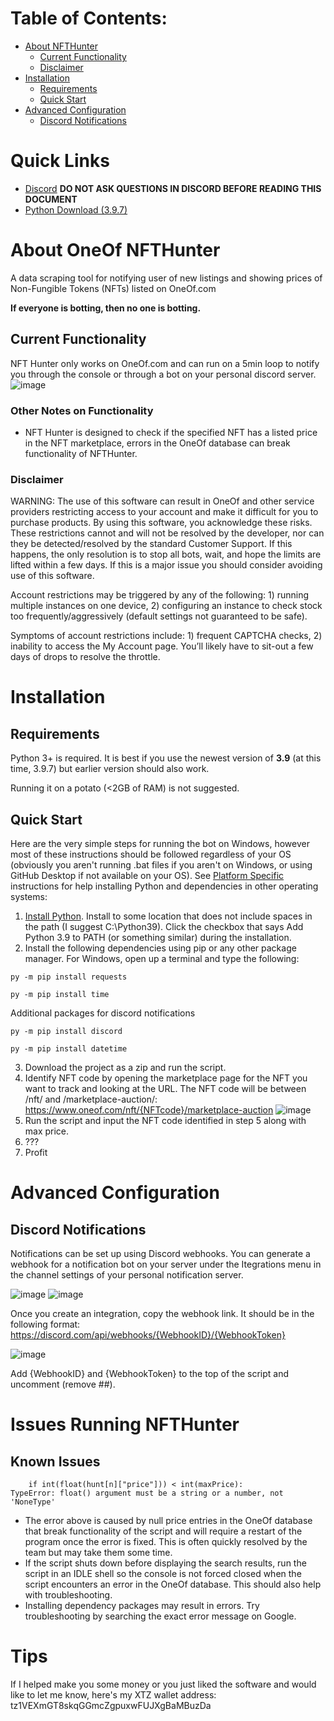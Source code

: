# Table of Contents:
* [About NFTHunter](#About-NFTHunter)
    * [Current Functionality](#Current-Functionality)
    * [Disclaimer](#Disclaimer) 
* [Installation](#Installation)
    * [Requirements](#Requirements)
    * [Quick Start](#Quick-Start)
* [Advanced Configuration](#Advanced-Configuration) 
    * [Discord Notifications](#Discord-Notifications)
    
# Quick Links
 * [Discord](https://discord.gg/gCx6VRnQhN) **DO NOT ASK QUESTIONS IN DISCORD BEFORE READING THIS DOCUMENT**
 * [Python Download (3.9.7)](https://www.python.org/downloads/release/python-397/)

# About OneOf NFTHunter
A data scraping tool for notifying user of new listings and showing prices of Non-Fungible Tokens (NFTs) listed on OneOf.com

**If everyone is botting, then no one is botting.**

## Current Functionality

NFT Hunter only works on OneOf.com and can run on a 5min loop to notify you through the console or through a bot on your personal discord server.
![image](https://raw.githubusercontent.com/yagneshl/OneOf-NFT-Hunter/main/Images/example1.png)

### Other Notes on Functionality
* NFT Hunter is designed to check if the specified NFT has a listed price in the NFT marketplace, errors in the OneOf database can break functionality of NFTHunter.  

### Disclaimer 

WARNING: The use of this software can result in OneOf and other service providers restricting access to your account and make it difficult for you to purchase products. By using this software, you acknowledge these risks. These restrictions cannot and will not be resolved by the developer, nor can they be detected/resolved by the standard Customer Support. If this happens, the only resolution is to stop all bots, wait, and hope the limits are lifted within a few days. If this is a major issue you should consider avoiding use of this software. 

Account restrictions may be triggered by any of the following: 1) running multiple instances on one device, 2) configuring an instance to check stock too frequently/aggressively (default settings not guaranteed to be safe). 

Symptoms of account restrictions include: 1) frequent CAPTCHA checks, 2) inability to access the My Account page. You’ll likely have to sit-out a few days of drops to resolve the throttle.

# Installation

## Requirements

Python 3+ is required. It is best if you use the newest version of **3.9** (at this time, 3.9.7) but earlier version should also work. 

Running it on a potato (<2GB of RAM) is not suggested. 

## Quick Start

Here are the very simple steps for running the bot on Windows, however most of these instructions should be followed
regardless of your OS (obviously you aren't running .bat files if you aren't on Windows, or using GitHub Desktop if not 
available on your OS). See [Platform Specific](#Platform-Specific) instructions for help installing Python and
dependencies in other operating systems:
1. [Install Python](https://www.python.org/downloads/release/python-397/). Install to some location that does not include spaces in the path 
   (I suggest C:\Python39). Click the checkbox that says Add Python 3.9 to PATH (or something similar) 
   during the installation.  
2. Install the following dependencies using pip or any other package manager. For Windows, open up a terminal and type the following:
```
py -m pip install requests
```
```
py -m pip install time
```

Additional packages for discord notifications
```
py -m pip install discord
```
```
py -m pip install datetime
```
3. Download the project as a zip and run the script.
4. Identify NFT code by opening the marketplace page for the NFT you want to track and looking at the URL. The NFT code will be between /nft/ and /marketplace-auction/: https://www.oneof.com/nft/{NFTcode}/marketplace-auction
![image](https://raw.githubusercontent.com/yagneshl/OneOf-NFT-Hunter/main/Images/step4.png)
5. Run the script and input the NFT code identified in step 5 along with max price.
6. ???
7. Profit

# Advanced Configuration 
## Discord Notifications

Notifications can be set up using Discord webhooks. You can generate a webhook for a notification bot on your server under the Itegrations menu in the channel settings of your personal notification server. 

![image](https://raw.githubusercontent.com/yagneshl/OneOf-NFT-Hunter/main/Images/discord1.png)
![image](https://raw.githubusercontent.com/yagneshl/OneOf-NFT-Hunter/main/Images/discord2.png)

Once you create an integration, copy the webhook link. It should be in the following format: https://discord.com/api/webhooks/{WebhookID}/{WebhookToken}

![image](https://raw.githubusercontent.com/yagneshl/OneOf-NFT-Hunter/main/Images/discord3.png)

Add {WebhookID} and {WebhookToken} to the top of the script and uncomment (remove ##).

# Issues Running NFTHunter 
## Known Issues
```
    if int(float(hunt[n]["price"])) < int(maxPrice):
TypeError: float() argument must be a string or a number, not 'NoneType'
```
* The error above is caused by null price entries in the OneOf database that break functionality of the script and will require a restart of the program once the error is fixed. This is often quickly resolved by the team but may take them some time.
* If the script shuts down before displaying the search results, run the script in an IDLE shell so the console is not forced closed when the script encounters an error in the OneOf database. This should also help with troubleshooting.
* Installing dependency packages may result in errors. Try troubleshooting by searching the exact error message on Google.

# Tips
If I helped make you some money or you just liked the software and would like to let me know, here's my XTZ wallet address: tz1VEXmGT8skqGGmcZgpuxwFUJXgBaMBuzDa
